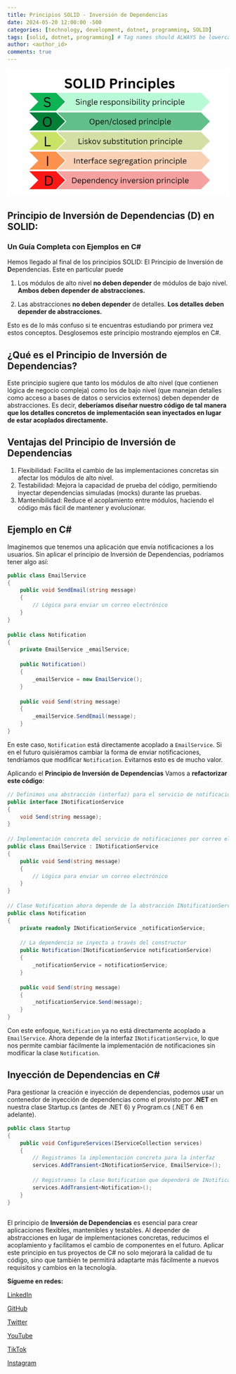```yaml
---
title: Principios SOLID - Inversión de Dependencias
date: 2024-05-20 12:00:00 -500
categories: [technology, development, dotnet, programming, SOLID] 
tags: [solid, dotnet, programming] # Tag names should ALWAYS be lowercase
author: <author_id>
comments: true
---
```

![image](/assets/img/1_GoLwqfeB624NB5g7JPVyBA.png)

## Principio de Inversión de Dependencias (D) en SOLID:
### Un Guía Completa con Ejemplos en C#

Hemos llegado al final de los principios SOLID: El Principio de Inversión de **D**ependencias. Este en particular puede 

1.  Los módulos de alto nivel **no deben depender** de módulos de bajo nivel. **Ambos deben depender de abstracciones.**

2.  Las abstracciones **no deben depender** de detalles. **Los detalles deben depender de abstracciones.**
   
Esto es de lo más confuso si te encuentras estudiando por primera vez estos conceptos. Desglosemos este principio mostrando ejemplos en C#. 

## ¿Qué es el Principio de Inversión de Dependencias?
Este principio sugiere que tanto los módulos de alto nivel (que contienen lógica de negocio compleja) como los de bajo nivel (que manejan detalles como acceso a bases de datos o servicios externos) deben depender de abstracciones. Es decir, **deberíamos diseñar nuestro código de tal manera que los detalles concretos de implementación sean inyectados en lugar de estar acoplados directamente.**

## Ventajas del Principio de Inversión de Dependencias
1. Flexibilidad: Facilita el cambio de las implementaciones concretas sin afectar los módulos de alto nivel.
2. Testabilidad: Mejora la capacidad de prueba del código, permitiendo inyectar dependencias simuladas (mocks) durante las pruebas.
3. Mantenibilidad: Reduce el acoplamiento entre módulos, haciendo el código más fácil de mantener y evolucionar.
   
## Ejemplo en C#
Imaginemos que tenemos una aplicación que envía notificaciones a los usuarios. Sin aplicar el principio de Inversión de Dependencias, podríamos tener algo así:

```csharp
public class EmailService
{
    public void SendEmail(string message)
    {
        // Lógica para enviar un correo electrónico
    }
}

public class Notification
{
    private EmailService _emailService;

    public Notification()
    {
        _emailService = new EmailService();
    }

    public void Send(string message)
    {
        _emailService.SendEmail(message);
    }
}
```
En este caso, ``Notification`` está directamente acoplado a ``EmailService``. Si en el futuro quisiéramos cambiar la forma de enviar notificaciones, tendríamos que modificar ``Notification``. Evitarnos esto es de mucho valor.

Aplicando el **Principio de Inversión de Dependencias**
Vamos a **refactorizar este código**:

```csharp
// Definimos una abstracción (interfaz) para el servicio de notificaciones
public interface INotificationService
{
    void Send(string message);
}

// Implementación concreta del servicio de notificaciones por correo electrónico
public class EmailService : INotificationService
{
    public void Send(string message)
    {
        // Lógica para enviar un correo electrónico
    }
}

// Clase Notification ahora depende de la abstracción INotificationService
public class Notification
{
    private readonly INotificationService _notificationService;

    // La dependencia se inyecta a través del constructor
    public Notification(INotificationService notificationService)
    {
        _notificationService = notificationService;
    }

    public void Send(string message)
    {
        _notificationService.Send(message);
    }
}
```
Con este enfoque, ``Notification`` ya no está directamente acoplado a ``EmailService``. Ahora depende de la interfaz ``INotificationService``, lo que nos permite cambiar fácilmente la implementación de notificaciones sin modificar la clase ``Notification``.

## Inyección de Dependencias en C#
Para gestionar la creación e inyección de dependencias, podemos usar un contenedor de inyección de dependencias como el provisto por **.NET** en nuestra clase Startup.cs (antes de .NET 6) y Program.cs (.NET 6 en adelante).

```csharp
public class Startup
{
    public void ConfigureServices(IServiceCollection services)
    {
        // Registramos la implementación concreta para la interfaz
        services.AddTransient<INotificationService, EmailService>();

        // Registramos la clase Notification que dependerá de INotificationService
        services.AddTransient<Notification>();
    }
}
```
##
El principio de **Inversión de Dependencias** es esencial para crear aplicaciones flexibles, mantenibles y testables. Al depender de abstracciones en lugar de implementaciones concretas, reducimos el acoplamiento y facilitamos el cambio de componentes en el futuro. Aplicar este principio en tus proyectos de C# no solo mejorará la calidad de tu código, sino que también te permitirá adaptarte más fácilmente a nuevos requisitos y cambios en la tecnología.

**Sígueme en redes:**

[LinkedIn](https://www.linkedin.com/in/diego-diaz-mendoza/)

[GitHub](https://github.com/diego-devs)

[Twitter](https://twitter.com/Diego_Devs)    

[YouTube](https://www.youtube.com/channel/UCGQmO-aJ9yJSdv_VD8_IDjg)

[TikTok](https://www.tiktok.com/@diegoz.code)

[Instagram](https://www.instagram.com/devs.diego/)